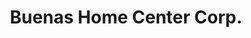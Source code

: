 ---
title: "Buenas Home Center Corp."
url: /tagum-city/buenas-home-center-corp/
shop: Haushaltsgeräte
---